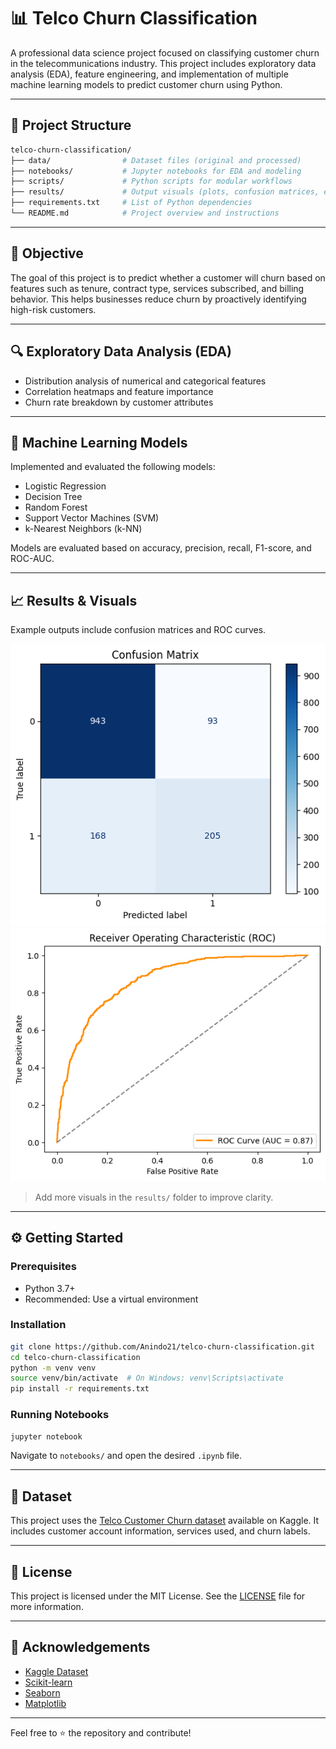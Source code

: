 # 📊 Telco Churn Classification

A professional data science project focused on classifying customer churn in the telecommunications industry. This project includes exploratory data analysis (EDA), feature engineering, and implementation of multiple machine learning models to predict customer churn using Python.

---

## 📁 Project Structure

```bash
telco-churn-classification/
├── data/                # Dataset files (original and processed)
├── notebooks/           # Jupyter notebooks for EDA and modeling
├── scripts/             # Python scripts for modular workflows
├── results/             # Output visuals (plots, confusion matrices, etc.)
├── requirements.txt     # List of Python dependencies
└── README.md            # Project overview and instructions
```

---

## 🧠 Objective
The goal of this project is to predict whether a customer will churn based on features such as tenure, contract type, services subscribed, and billing behavior. This helps businesses reduce churn by proactively identifying high-risk customers.

---

## 🔍 Exploratory Data Analysis (EDA)
- Distribution analysis of numerical and categorical features
- Correlation heatmaps and feature importance
- Churn rate breakdown by customer attributes

---

## 🤖 Machine Learning Models
Implemented and evaluated the following models:
- Logistic Regression
- Decision Tree
- Random Forest
- Support Vector Machines (SVM)
- k-Nearest Neighbors (k-NN)

Models are evaluated based on accuracy, precision, recall, F1-score, and ROC-AUC.

---

## 📈 Results & Visuals
Example outputs include confusion matrices and ROC curves.

![Confusion Matrix](Results/Confusionmatrix.png)
![ROC Curve](Results/Roccurve.png)

> Add more visuals in the `results/` folder to improve clarity.

---

## ⚙️ Getting Started

### Prerequisites
- Python 3.7+
- Recommended: Use a virtual environment

### Installation
```bash
git clone https://github.com/Anindo21/telco-churn-classification.git
cd telco-churn-classification
python -m venv venv
source venv/bin/activate  # On Windows: venv\Scripts\activate
pip install -r requirements.txt
```

### Running Notebooks
```bash
jupyter notebook
```
Navigate to `notebooks/` and open the desired `.ipynb` file.

---

## 🧪 Dataset
This project uses the [Telco Customer Churn dataset](https://www.kaggle.com/blastchar/telco-customer-churn) available on Kaggle. It includes customer account information, services used, and churn labels.

---

## 📄 License
This project is licensed under the MIT License. See the [LICENSE](LICENSE) file for more information.

---

## 🙌 Acknowledgements
- [Kaggle Dataset](https://www.kaggle.com/blastchar/telco-customer-churn)
- [Scikit-learn](https://scikit-learn.org/)
- [Seaborn](https://seaborn.pydata.org/)
- [Matplotlib](https://matplotlib.org/)

---

Feel free to ⭐ the repository and contribute!
